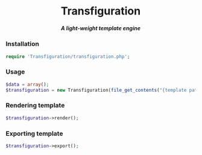 <div align="center">
	<h1>
	<span>Transfiguration</span>
	<h5 >A light-weight template engine</h5>
	</h1>
</div>

<h3>Installation</h3>

```php
require 'Transfiguration/transfiguration.php';
```

<h3>Usage</h3>

```php
$data = array();
$transfiguration = new Transfiguration(file_get_contents("{template path}"), $data, $include_path);
```


<h3>Rendering template</h3>

```php
$transfiguration->render();
```

<h3>Exporting template</h3>

```php
$transfiguration->export();
```